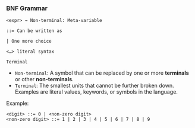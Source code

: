 ### BNF Grammar
```
<expr> → Non-terminal: Meta-variable

::= Can be written as

| One more choice

<…> literal syntax

Terminal
```
* `Non-terminal`: A symbol that can be replaced by one or more **terminals** or other **non-terminals**.
* `Terminal`:  The smallest units that cannot be further broken down. Examples are literal values, keywords, or symbols in the language.

Example:
```
<digit> ::= 0 | <non-zero digit>
<non-zero digit> ::= 1 | 2 | 3 | 4 | 5 | 6 | 7 | 8 | 9
```
